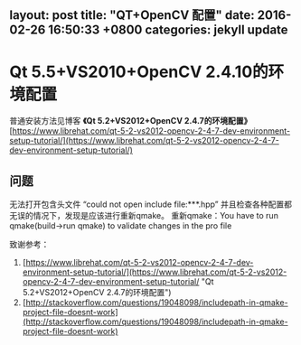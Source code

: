 layout: post
title:  "QT+OpenCV 配置"
date:   2016-02-26 16:50:33 +0800
categories: jekyll update
---
Qt 5.5+VS2010+OpenCV 2.4.10的环境配置
====
普通安装方法见博客
**《Qt 5.2+VS2012+OpenCV 2.4.7的环境配置》**[https://www.librehat.com/qt-5-2-vs2012-opencv-2-4-7-dev-environment-setup-tutorial/](https://www.librehat.com/qt-5-2-vs2012-opencv-2-4-7-dev-environment-setup-tutorial/)

## 问题 ##
无法打开包含头文件
 “could not open include file:***.hpp”
并且检查各种配置都无误的情况下，发现是应该进行重新qmake。
重新qmake：You have to run qmake(build->run qmake) to validate changes in the pro file

致谢参考：
1. [https://www.librehat.com/qt-5-2-vs2012-opencv-2-4-7-dev-environment-setup-tutorial/](https://www.librehat.com/qt-5-2-vs2012-opencv-2-4-7-dev-environment-setup-tutorial/ "Qt 5.2+VS2012+OpenCV 2.4.7的环境配置")
2. [http://stackoverflow.com/questions/19048098/includepath-in-qmake-project-file-doesnt-work](http://stackoverflow.com/questions/19048098/includepath-in-qmake-project-file-doesnt-work)
